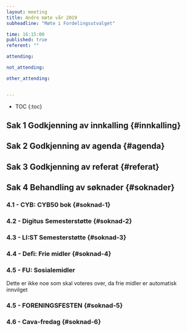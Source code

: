 ```yaml
---
layout: meeting
title: Andre møte vår 2019
subheadline: "Møte i Fordelingsutvalget"

time: 16:15:00
published: true
referent: ""

attending:

not_attending:

other_attending:


---
```


* TOC
{:toc}


## Sak 1 Godkjenning av innkalling {#innkalling}
## Sak 2 Godkjenning av agenda {#agenda}
## Sak 3 Godkjenning av referat {#referat}
## Sak 4 Behandling av søknader {#soknader}
### 4.1 -  CYB: CYB50 bok {#soknad-1}
### 4.2 -  Digitus Semesterstøtte {#soknad-2}
### 4.3 -  LI:ST Semesterstøtte {#soknad-3}
### 4.4 -  Defi: Frie midler {#soknad-4}
### 4.5 -  FU: Sosialemidler
Dette er ikke noe som skal voteres over, da frie midler er automatisk innvilget
### 4.5 -  FORENINGSFESTEN {#soknad-5}
### 4.6 -  Cava-fredag {#soknad-6}